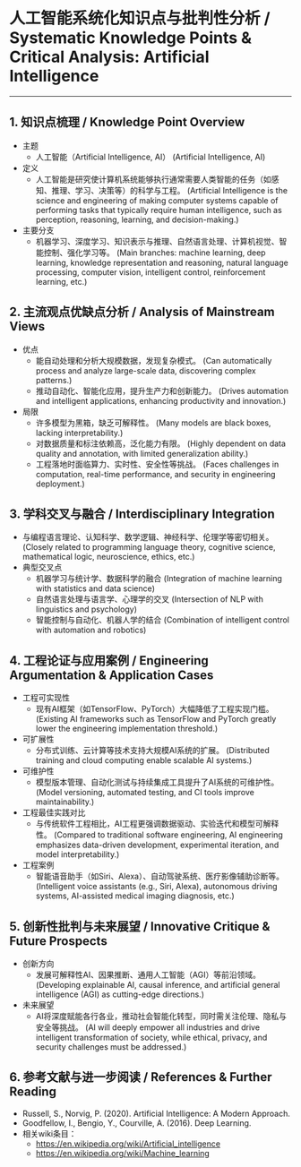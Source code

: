 # 人工智能系统化知识点与批判性分析 / Systematic Knowledge Points & Critical Analysis: Artificial Intelligence

---

## 1. 知识点梳理 / Knowledge Point Overview

- 主题
  - 人工智能（Artificial Intelligence, AI）
      (Artificial Intelligence, AI)
- 定义
  - 人工智能是研究使计算机系统能够执行通常需要人类智能的任务（如感知、推理、学习、决策等）的科学与工程。
      (Artificial Intelligence is the science and engineering of making computer systems capable of performing tasks that typically require human intelligence, such as perception, reasoning, learning, and decision-making.)
- 主要分支
  - 机器学习、深度学习、知识表示与推理、自然语言处理、计算机视觉、智能控制、强化学习等。
      (Main branches: machine learning, deep learning, knowledge representation and reasoning, natural language processing, computer vision, intelligent control, reinforcement learning, etc.)

## 2. 主流观点优缺点分析 / Analysis of Mainstream Views

- 优点
  - 能自动处理和分析大规模数据，发现复杂模式。
      (Can automatically process and analyze large-scale data, discovering complex patterns.)
  - 推动自动化、智能化应用，提升生产力和创新能力。
      (Drives automation and intelligent applications, enhancing productivity and innovation.)
- 局限
  - 许多模型为黑箱，缺乏可解释性。
      (Many models are black boxes, lacking interpretability.)
  - 对数据质量和标注依赖高，泛化能力有限。
      (Highly dependent on data quality and annotation, with limited generalization ability.)
  - 工程落地时面临算力、实时性、安全性等挑战。
      (Faces challenges in computation, real-time performance, and security in engineering deployment.)

## 3. 学科交叉与融合 / Interdisciplinary Integration

- 与编程语言理论、认知科学、数学逻辑、神经科学、伦理学等密切相关。
  (Closely related to programming language theory, cognitive science, mathematical logic, neuroscience, ethics, etc.)
- 典型交叉点
  - 机器学习与统计学、数据科学的融合
      (Integration of machine learning with statistics and data science)
  - 自然语言处理与语言学、心理学的交叉
      (Intersection of NLP with linguistics and psychology)
  - 智能控制与自动化、机器人学的结合
      (Combination of intelligent control with automation and robotics)

## 4. 工程论证与应用案例 / Engineering Argumentation & Application Cases

- 工程可实现性
  - 现有AI框架（如TensorFlow、PyTorch）大幅降低了工程实现门槛。
      (Existing AI frameworks such as TensorFlow and PyTorch greatly lower the engineering implementation threshold.)
- 可扩展性
  - 分布式训练、云计算等技术支持大规模AI系统的扩展。
      (Distributed training and cloud computing enable scalable AI systems.)
- 可维护性
  - 模型版本管理、自动化测试与持续集成工具提升了AI系统的可维护性。
      (Model versioning, automated testing, and CI tools improve maintainability.)
- 工程最佳实践对比
  - 与传统软件工程相比，AI工程更强调数据驱动、实验迭代和模型可解释性。
      (Compared to traditional software engineering, AI engineering emphasizes data-driven development, experimental iteration, and model interpretability.)
- 工程案例
  - 智能语音助手（如Siri、Alexa）、自动驾驶系统、医疗影像辅助诊断等。
      (Intelligent voice assistants (e.g., Siri, Alexa), autonomous driving systems, AI-assisted medical imaging diagnosis, etc.)

## 5. 创新性批判与未来展望 / Innovative Critique & Future Prospects

- 创新方向
  - 发展可解释性AI、因果推断、通用人工智能（AGI）等前沿领域。
      (Developing explainable AI, causal inference, and artificial general intelligence (AGI) as cutting-edge directions.)
- 未来展望
  - AI将深度赋能各行各业，推动社会智能化转型，同时需关注伦理、隐私与安全等挑战。
      (AI will deeply empower all industries and drive intelligent transformation of society, while ethical, privacy, and security challenges must be addressed.)

## 6. 参考文献与进一步阅读 / References & Further Reading

- Russell, S., Norvig, P. (2020). Artificial Intelligence: A Modern Approach.
- Goodfellow, I., Bengio, Y., Courville, A. (2016). Deep Learning.
- 相关wiki条目：
  - <https://en.wikipedia.org/wiki/Artificial_intelligence>
  - <https://en.wikipedia.org/wiki/Machine_learning>
